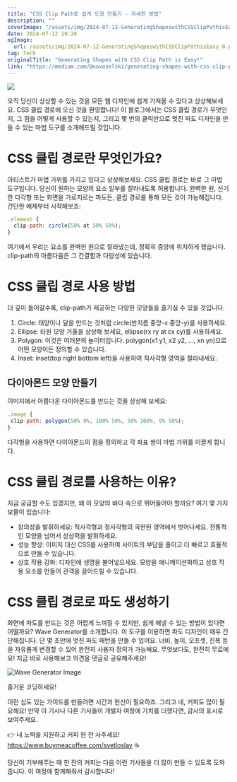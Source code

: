 ```yaml
---
title: "CSS Clip Path로 쉽게 도형 만들기 - 자세한 방법"
description: ""
coverImage: "/assets/img/2024-07-12-GeneratingShapeswithCSSClipPathisEasy_0.png"
date: 2024-07-12 19:20
ogImage: 
  url: /assets/img/2024-07-12-GeneratingShapeswithCSSClipPathisEasy_0.png
tag: Tech
originalTitle: "Generating Shapes with CSS Clip Path is Easy!"
link: "https://medium.com/@novoselski/generating-shapes-with-css-clip-path-is-easy-ec4176f796ff"
---
```



<img src="/assets/img/2024-07-12-GeneratingShapeswithCSSClipPathisEasy_0.png" />

오직 당신이 상상할 수 있는 것을 모든 웹 디자인에 쉽게 가져올 수 있다고 상상해보세요. CSS 클립 경로에 오신 것을 환영합니다! 이 블로그에서는 CSS 클립 경로가 무엇인지, 그 힘을 어떻게 사용할 수 있는지, 그리고 몇 번의 클릭만으로 멋진 파도 디자인을 만들 수 있는 마법 도구를 소개해드릴 것입니다.

# CSS 클립 경로란 무엇인가요?

아티스트가 마법 가위를 가지고 있다고 상상해보세요. CSS 클립 경로는 바로 그 마법 도구입니다. 당신이 원하는 모양의 요소 일부를 잘라내도록 허용합니다. 완벽한 원, 신기한 다각형 또는 화면을 가로지르는 파도든, 클립 경로를 통해 모든 것이 가능해집니다. 간단한 예제부터 시작해보죠:

<div class="content-ad"></div>

```js
.element {
  clip-path: circle(50% at 50% 50%);
}
```

여기에서 우리는 요소를 완벽한 원으로 잘라냈는데, 정확히 중앙에 위치하게 했습니다. clip-path의 아름다움은 그 간결함과 다양성에 있습니다.

# CSS 클립 경로 사용 방법

더 깊이 들어갈수록, clip-path가 제공하는 다양한 모양들을 즐기실 수 있을 것입니다.

<div class="content-ad"></div>

1. Circle: 태양이나 달을 만드는 것처럼 circle(반지름 중앙-x 중앙-y)를 사용하세요.
2. Ellipse: 타원 모양 거울을 상상해 보세요, ellipse(rx ry at cx cy)를 사용하세요.
3. Polygon: 이것은 여러분의 놀이터입니다. polygon(x1 y1, x2 y2, …, xn yn)으로 어떤 모양이든 정의할 수 있습니다.
4. Inset: inset(top right bottom left)을 사용하여 직사각형 영역을 잘라내세요.

## 다이아몬드 모양 만들기

이미지에서 아름다운 다이아몬드를 만드는 것을 상상해 보세요:

```js
.image {
 clip-path: polygon(50% 0%, 100% 50%, 50% 100%, 0% 50%);
}
```

<div class="content-ad"></div>

다각형을 사용하면 다이아몬드의 점을 정의하고 각 좌표 쌍이 마법 가위를 이끌게 합니다.

# CSS 클립 경로를 사용하는 이유?

지금 궁금할 수도 있겠지만, 왜 이 모양의 바다 속으로 뛰어들어야 할까요? 여기 몇 가지 보물이 있습니다:

- 창의성을 발휘하세요: 직사각형과 정사각형의 국한된 영역에서 벗어나세요. 전통적인 모양을 넘어서 상상력을 발휘하세요.
- 성능 향상: 이미지 대신 CSS를 사용하여 사이트의 부담을 줄이고 더 빠르고 효율적으로 만들 수 있습니다.
- 상호 작용 강화: 디자인에 생명을 불어넣으세요. 모양을 애니메이션화하고 상호 작용 요소를 만들어 관객을 끌어드릴 수 있습니다.

<div class="content-ad"></div>

# CSS 클립 경로로 파도 생성하기

화면에 파도를 만드는 것은 어렵게 느껴질 수 있지만, 쉽게 해낼 수 있는 방법이 있다면 어떨까요? Wave Generator를 소개합니다. 이 도구를 이용하면 파도 디자인이 매우 간단해집니다. 단 몇 초만에 멋진 파도 패턴을 만들 수 있어요. 너비, 높이, 오프셋, 진폭 등을 자유롭게 변경할 수 있어 완전히 사용자 정의가 가능해요. 무엇보다도, 완전히 무료에요! 지금 바로 사용해보고 의견을 댓글로 공유해주세요!

![Wave Generator Image](/assets/img/2024-07-12-GeneratingShapeswithCSSClipPathisEasy_1.png)

즐거운 코딩하세요!

<div class="content-ad"></div>

이런 심도 있는 가이드를 만들려면 시간과 헌신이 필요하죠. 그리고 네, 커피도 많이 필요해요! 만약 이 기사나 다른 기사들이 개발자 여정에 가치를 더했다면, 감사의 표시로 보여주세요.

👉 내 노력을 지원하고 커피 한 잔 사주세요! https://www.buymeacoffee.com/svetloslav ☕

당신이 기부해주는 매 한 잔의 커피는 다음 이런 기사들을 더 많이 만들 수 있도록 도와줍니다. 이 여정에 함께해줘서 감사합니다!